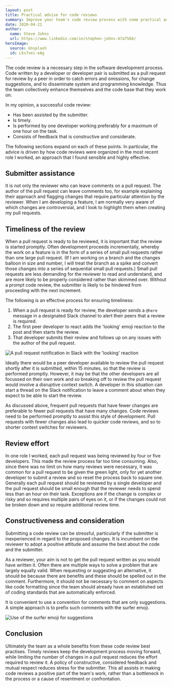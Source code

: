 ```yaml
---
layout: post
title: Practical advise for code reviews
summary: Improve your team's code review process with some practical advice on the subject.
date: 2020-04-21
author:
  name: Steve Johns
  url: https://www.linkedin.com/in/stephen-johns-47a7568/
heroImage:
  source: Unsplash
  id: Lks7vei-eAg
---
```


The code review is a necessary step in the software development process. Code written by a developer or developer pair is submitted as a pull request for review by a peer in order to catch errors and omissions, for change suggestions, and to disseminate system and programming knowledge. Thus the team collectively enhance themselves and the code base that they work on.

In my opinion, a successful code review:

- Has been assisted by the submitter.
- Is timely.
- Is performed by one developer working preferably for a maximum of one hour on the task.
- Consists of feedback that is constructive and considerate.

The following sections expand on each of these points. In particular, the advice is driven by how code reviews were organized in the most recent role I worked, an approach that I found sensible and highly effective.

## Submitter assistance

It is not only the reviewer who can leave comments on a pull request. The author of the pull request can leave comments too, for example explaining their approach and flagging changes that require particular attention by the reviewer. When I am developing a feature, I am normally very aware of which changes are controversial, and I look to highlight them when creating my pull requests.

## Timeliness of the review

When a pull request is ready to be reviewed, it is important that the review is started promptly. Often development proceeds incrementally, whereby the work on a feature is in the form of a series of small pull requests rather than one large pull request. (If I am working on a branch and the changes balloon in size and number, I will treat the branch as a spike and convert those changes into a series of sequential small pull requests.) Small pull requests are less demanding for the reviewer to read and understand, and are more likely to be properly considered rather than skimmed over. Without a prompt code review, the submitter is likely to be hindered from proceeding with the next increment.

The following is an effective process for ensuring timeliness:

1. When a pull request is ready for review, the developer sends a `@here` message in a designated Slack channel to alert their peers that a review is required.
2. The first peer developer to react adds the 'looking' emoji reaction to the post and then starts the review.
3. That developer submits their review and follows up on any issues with the author of the pull request.

![](/images/2020-04-21-practical-advice-for-code-reviews/pr-notification-2x.png "A pull request notification in Slack with the 'looking' reaction")

Ideally there would be a peer developer available to review the pull request shortly after it is submitted, within 15 minutes, so that the review is performed promptly. However, it may be that the other developers are all focussed on their own work and so breaking off to review the pull request would involve a disruptive context switch. A developer in this situation can start a thread on the Slack notification to leave a comment about when they expect to be able to start the review.

As discussed above, frequent pull requests that have fewer changes are preferable to fewer pull requests that have many changes. Code reviews need to be performed promptly to assist this style of development. Pull requests with fewer changes also lead to quicker code reviews, and so to shorter context switches for reviewers.

## Review effort

In one role I worked, each pull request was being reviewed by four or five developers. This made the review process far too time consuming. Also, since there was no limit on how many reviews were necessary, it was common for a pull request to be given the green light, only for yet another developer to submit a review and so reset the process back to square one. Generally each pull request should be reviewed by a single developer and the pull request should be small enough that the reviewer needs to spend less than an hour on their task. Exceptions are if the change is complex or risky and so requires multiple pairs of eyes on it, or if the changes could not be broken down and so require additional review time.

## Constructiveness and consideration

Submitting a code review can be stressful, particularly if the submitter is inexperienced in regard to the proposed changes. It is incumbent on the reviewer to adopt a positive attitude and assume the best about the code and the submitter.

As a reviewer, your aim is not to get the pull request written as you would have written it. Often there are multiple ways to solve a problem that are largely equally valid. When requesting or suggesting an alternative, it should be because there are benefits and these should be spelled out in the comment. Furthermore, it should not be necessary to comment on aspects like code formatting since the team should already have an established set of coding standards that are automatically enforced.

It is convenient to use a convention for comments that are only suggestions. A simple approach is to prefix such comments with the surfer emoji.

![](/images/2020-04-21-practical-advice-for-code-reviews/surfer-2x.png "Use of the surfer emoji for suggestions")

## Conclusion

Ultimately the team as a whole benefits from these code review best practises. Timely reviews keep the development process moving forward, while limiting the number of changes in a pull request reduces the effort required to review it. A policy of constructive, considered feedback and mutual respect reduces stress for the submitter. This all assists in making code reviews a positive part of the team's work, rather than a bottleneck in the process or a cause of resentment or confrontation.

